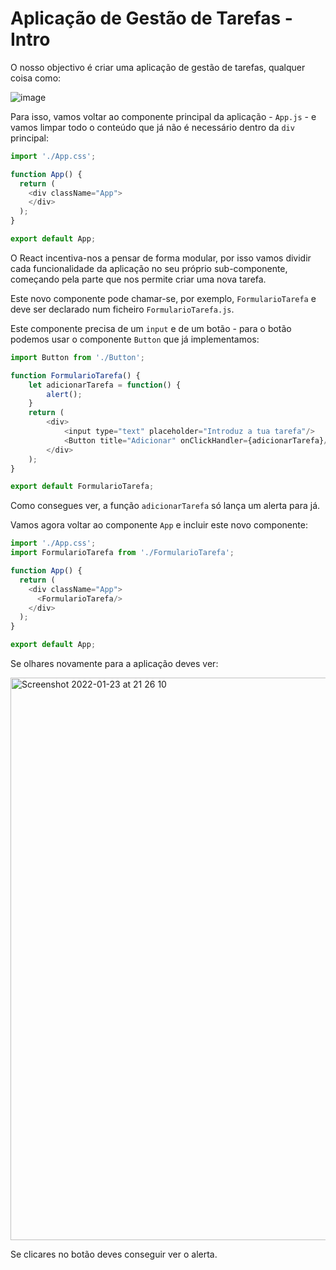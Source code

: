 # Aplicação de Gestão de Tarefas - Intro

O nosso objectivo é criar uma aplicação de gestão de tarefas, qualquer coisa como:

![image](https://user-images.githubusercontent.com/39055313/150697193-0c6b1e64-6665-4637-867c-56a9c42942aa.png)

Para isso, vamos voltar ao componente principal da aplicação - `App.js` - e vamos limpar todo o conteúdo que já não é necessário dentro da `div` principal:

```javascript
import './App.css';

function App() {
  return (
    <div className="App">
    </div>
  );
}

export default App;
```

O React incentiva-nos a pensar de forma modular, por isso vamos dividir cada funcionalidade da aplicação no seu próprio sub-componente, começando pela parte que nos permite criar uma nova tarefa.

Este novo componente pode chamar-se, por exemplo, `FormularioTarefa` e deve ser declarado num ficheiro `FormularioTarefa.js`.

Este componente precisa de um `input` e de um botão - para o botão podemos usar o componente `Button` que já implementamos:

```javascript
import Button from './Button';

function FormularioTarefa() {
    let adicionarTarefa = function() {
        alert(); 
    }
    return (
        <div>
            <input type="text" placeholder="Introduz a tua tarefa"/>
            <Button title="Adicionar" onClickHandler={adicionarTarefa}/>
        </div>        
    );
}

export default FormularioTarefa;
```

Como consegues ver, a função `adicionarTarefa` só lança um alerta para já. 

Vamos agora voltar ao componente `App` e incluir este novo componente:

```javascript
import './App.css';
import FormularioTarefa from './FormularioTarefa';

function App() {
  return (
    <div className="App">
      <FormularioTarefa/>
    </div>
  );
}

export default App;
```

Se olhares novamente para a aplicação deves ver:

<img width="900" alt="Screenshot 2022-01-23 at 21 26 10" src="https://user-images.githubusercontent.com/39055313/150698599-067c2b7e-5c7e-4fbb-abd3-16ff5914d190.png">

Se clicares no botão deves conseguir ver o alerta.
